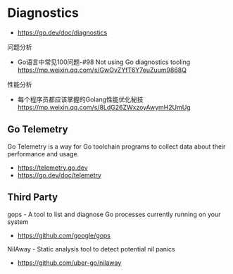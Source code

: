 # Diagnostics
- https://go.dev/doc/diagnostics

问题分析
- Go语言中常见100问题-#98 Not using Go diagnostics tooling https://mp.weixin.qq.com/s/GwOvZYfT6Y7euZuum9868Q

性能分析
- 每个程序员都应该掌握的Golang性能优化秘技 https://mp.weixin.qq.com/s/8LdG26ZWxzoyAwymH2UmUg


## Go Telemetry
Go Telemetry is a way for Go toolchain programs to collect data about their performance and usage.
- https://telemetry.go.dev
- https://go.dev/doc/telemetry


## Third Party
gops - A tool to list and diagnose Go processes currently running on your system
- https://github.com/google/gops

NilAway - Static analysis tool to detect potential nil panics
- https://github.com/uber-go/nilaway

